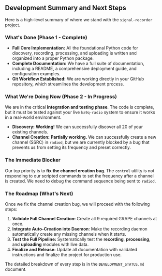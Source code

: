 ## Development Summary and Next Steps

Here is a high-level summary of where we stand with the `signal-recorder` project.

### What's Done (Phase 1 - Complete)

*   **Full Core Implementation:** All the foundational Python code for discovery, recording, processing, and uploading is written and organized into a proper Python package.
*   **Complete Documentation:** We have a full suite of documentation, including a README, a comprehensive deployment guide, and configuration examples.
*   **Git Workflow Established:** We are working directly in your GitHub repository, which streamlines the development process.

### What We're Doing Now (Phase 2 - In Progress)

We are in the critical **integration and testing phase**. The code is complete, but it must be tested against your live `ka9q-radio` system to ensure it works in a real-world environment.

*   **Discovery:** **Working!** We can successfully discover all 20 of your existing channels.
*   **Channel Creation:** **Partially working.** We can successfully create a new channel (SSRC) in `radiod`, but we are currently blocked by a bug that prevents us from setting its frequency and preset correctly.

### The Immediate Blocker

Our top priority is to **fix the channel creation bug**. The `control` utility is not responding to our scripted commands to set the frequency after a channel is created. We need to debug the command sequence being sent to `radiod`.

### The Roadmap (What's Next)

Once we fix the channel creation bug, we will proceed with the following steps:

1.  **Validate Full Channel Creation:** Create all 9 required GRAPE channels at once.
2.  **Integrate Auto-Creation into Daemon:** Make the recording daemon automatically create any missing channels when it starts.
3.  **Test the Full Pipeline:** Systematically test the **recording**, **processing**, and **uploading** modules with live data.
4.  **Finalize and Release:** Update all documentation with validated instructions and finalize the project for production use.

The detailed breakdown of every step is in the `DEVELOPMENT_STATUS.md` document.

